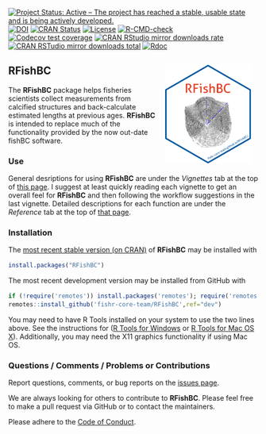 [![Project Status: Active – The project has reached a stable, usable state and is being actively developed.](https://www.repostatus.org/badges/latest/active.svg)](https://www.repostatus.org/#active)
[![DOI](https://zenodo.org/badge/DOI/10.5281/zenodo.10426347.svg)](https://doi.org/10.5281/zenodo.10426347)
[![CRAN Status](http://www.r-pkg.org/badges/version/RFishBC)](http://www.r-pkg.org/pkg/RFishBC)
[![License](http://img.shields.io/badge/license-GPL%20%28%3E=%203%29-brightgreen.svg?style=flat)](http://www.gnu.org/licenses/gpl-3.0.html)
[![R-CMD-check](https://github.com/fishr-core-team/RFishBC/workflows/R-CMD-check/badge.svg)](https://github.com/fishr-core-team/RFishBC/actions)
[![Codecov test coverage](https://codecov.io/gh/fishr-core-team/RFishBC/branch/master/graph/badge.svg)](https://codecov.io/gh/fishr-core-team/RFishBC?branch=master)
[![CRAN RStudio mirror downloads rate](http://cranlogs.r-pkg.org/badges/RFishBC)
![CRAN RSTudio mirror downloads total](http://cranlogs.r-pkg.org/badges/grand-total/RFishBC)](http://www.r-pkg.org/pkg/RFishBC)
[![Rdoc](http://www.rdocumentation.org/badges/version/RFishBC)](http://www.rdocumentation.org/packages/RFishBC)


## RFishBC <img src="man/figures/logo.png" align="right" height="200" hspace="15" />

The **RFishBC** package helps fisheries scientists collect measurements from calcified structures and back-calculate estimated lengths at previous ages. **RFishBC** is intended to replace much of the functionality provided by the now out-date fishBC software.

### Use

General desriptions for using **RFishBC** are under the *Vignettes* tab at the top of [this page](https://fishr-core-team.github.io/RFishBC/). I suggest at least quickly reading each vignette to get an overall feel for **RFishBC** and then following the workflow suggestions in the last vignette. Detailed descriptions for each function are under the *Reference* tab at the top of [that page](https://fishr-core-team.github.io/RFishBC/).

### Installation

The [most recent stable version (on CRAN)](https://cloud.r-project.org/package=RFishBC) of **RFishBC** may be installed with

```r
install.packages("RFishBC")
```

The most recent development version may be installed from GitHub with

```r
if (!require('remotes')) install.packages('remotes'); require('remotes')
remotes::install_github('fishr-core-team/RFishBC',ref="dev")
```

You may need to have R Tools installed on your system to use the two lines above. See the instructions for ([R Tools for Windows](https://cran.r-project.org/bin/windows/Rtools/) or [R Tools for Mac OS X](https://cran.r-project.org/bin/macosx/tools/)). Additionally, you may need the X11 graphics functionality if using Mac OS.

### Questions / Comments / Problems or Contributions
Report questions, comments, or bug reports on the [issues page](https://github.com/fishR-Core-Team/RFishBC/issues).

We are always looking for others to contribute to **RFishBC**. Please feel free to make a pull request via GitHub or to contact the maintainers.

Please adhere to the [Code of Conduct](https://fishr-core-team.github.io/RFishBC/CODE_OF_CONDUCT.html).

